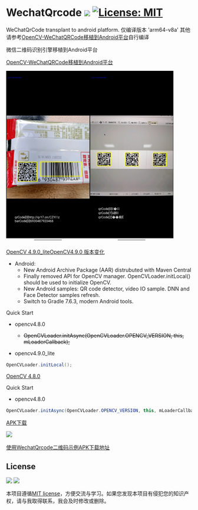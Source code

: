 # WechatQrcode <a href=""><img src="https://img.shields.io/badge/Build-pass-brightgreen"/></a> [![License: MIT](https://img.shields.io/badge/License-MIT-blue.svg)](https://github.com/MALTF/APK-Parser/blob/main/LICENSE)
WeChatQrCode transplant to android platform.
仅编译版本 'arm64-v8a' 其他请参考[OpenCV-WeChatQRCode移植到Android平台](https://blog.csdn.net/SportHappy/article/details/116745415)自行编译

微信二维码识别引擎移植到Android平台

[OpenCV-WeChatQRCode移植到Android平台](https://blog.csdn.net/SportHappy/article/details/116745415)

<p align="left">
  <img src="/Screenshot/Screenshot_20230823_150115_com.malt.wechat_qrcode.jpg" width="45%"><img src="/Screenshot/Screenshot_20230823_154024_com.malt.wechat_qrcode.jpg" width="45%">
</p>

[OpenCV 4.9.0_lite](https://github.com/MALTF/WechatQrcode/tree/master/opencv4.9.0_lite)[OpenCV4.9.0 版本变化](https://github.com/opencv/opencv/wiki/ChangeLog#version490)

* Android:
    * New Android Archive Package (AAR) distrubuted with Maven Central
    * Finally removed API for OpenCV manager. OpenCVLoader.initLocal() should be used to initialize OpenCV.
    * New Android samples: QR code detector, video IO sample. DNN and Face Detector samples refresh.
    * Switch to Gradle 7.6.3, modern Android tools.

Quick Start
+ opencv4.8.0
    + ~~OpenCVLoader.initAsync(OpenCVLoader.OPENCV_VERSION, this, mLoaderCallback);~~

+ opencv4.9.0_lite
```java
OpenCVLoader.initLocal();
```

[OpenCV 4.8.0](https://github.com/MALTF/WechatQrcode/tree/master/opencv4.8.0)

Quick Start
+ opencv4.8.0
```java
OpenCVLoader.initAsync(OpenCVLoader.OPENCV_VERSION, this, mLoaderCallback);
```

[APK下载](https://github.com/MALTF/WechatQrcode/releases)

<p align="left">
  <img src="https://github.com/malxt/ObtainSignature/blob/master/WechatQrcode_mini.gif" width="40%">
</p>

[使用WechatQrcode二维码示例APK下载地址](https://github.com/malxt/ObtainSignature/releases)

## License
<a href="LICENSE"><img src="https://img.shields.io/github/license/fstudio/clangbuilder.svg"></a>
<a href="https://996.icu"><img src="https://img.shields.io/badge/link-996.icu-red.svg"></a>

本项目遵循[MIT license](https://github.com/MALTF/APK-Parser/blob/main/LICENSE)，方便交流与学习。如果您发现本项目有侵犯您的知识产权，请与我取得联系，我会及时修改或删除。
